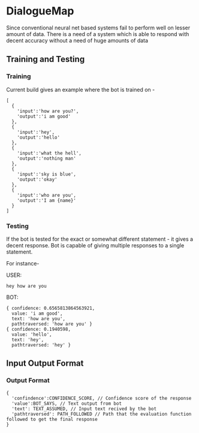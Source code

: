 # DialogueMap
Since conventional neural net based systems fail to perform well on lesser amount of data. There is a need of a system which is able to respond with decent accuracy without a need of huge amounts of data

## Training and Testing

### Training
Current build gives an example where the bot is trained on - 
```
[
  {
    'input':'how are you?',
    'output':'i am good'
  },
  {
    'input':'hey',
    'output':'hello'
  },
  {
    'input':'what the hell',
    'output':'nothing man'
  },
  {
    'input':'sky is blue',
    'output':'okay'
  },
  {
    'input':'who are you',
    'output':'I am {name}'
  }
]
```





### Testing

If the bot is tested for the exact or somewhat different statement - it gives a decent response. Bot is capable of giving multiple responses to a single statement.

For instance-

USER: 
```
hey how are you
```

BOT: 
 
```
{ confidence: 0.6565813864563921,
  value: 'i am good',
  text: 'how are you',
  pathtraversed: 'how are you' }
{ confidence: 0.1940598,
  value: 'hello',
  text: 'hey',
  pathtraversed: 'hey' }
```

## Input Output Format

### Output Format
```
{
  'confindence':CONFIDENCE_SCORE, // Confidence score of the response
  'value':BOT_SAYS, // Text output from bot
  'text': TEXT_ASSUMED, // Input text recived by the bot
  'pathtraversed': PATH_FOLLOWED // Path that the evaluation function followed to get the final response
}
```
